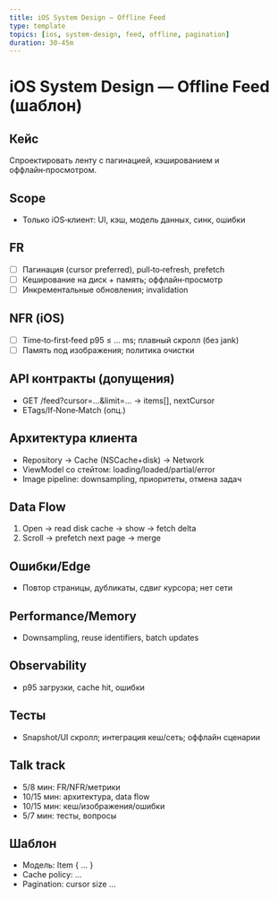 ```yaml
---
title: iOS System Design — Offline Feed
type: template
topics: [ios, system-design, feed, offline, pagination]
duration: 30-45m
---
```


# iOS System Design — Offline Feed (шаблон)

## Кейс
Спроектировать ленту с пагинацией, кэшированием и оффлайн‑просмотром.

## Scope
- Только iOS‑клиент: UI, кэш, модель данных, синк, ошибки

## FR
- [ ] Пагинация (cursor preferred), pull‑to‑refresh, prefetch
- [ ] Кеширование на диск + память; оффлайн‑просмотр
- [ ] Инкрементальные обновления; invalidation

## NFR (iOS)
- [ ] Time‑to‑first‑feed p95 ≤ … ms; плавный скролл (без jank)
- [ ] Память под изображения; политика очистки

## API контракты (допущения)
- GET /feed?cursor=…&limit=… → items[], nextCursor
- ETags/If‑None‑Match (опц.)

## Архитектура клиента
- Repository → Cache (NSCache+disk) → Network
- ViewModel со стейтом: loading/loaded/partial/error
- Image pipeline: downsampling, приоритеты, отмена задач

## Data Flow
1) Open → read disk cache → show → fetch delta
2) Scroll → prefetch next page → merge

## Ошибки/Edge
- Повтор страницы, дубликаты, сдвиг курсора; нет сети

## Performance/Memory
- Downsampling, reuse identifiers, batch updates

## Observability
- p95 загрузки, cache hit, ошибки

## Тесты
- Snapshot/UI скролл; интеграция кеш/сеть; оффлайн сценарии

## Talk track
- 5/8 мин: FR/NFR/метрики
- 10/15 мин: архитектура, data flow
- 10/15 мин: кеш/изображения/ошибки
- 5/7 мин: тесты, вопросы

## Шаблон
- Модель: Item { … }
- Cache policy: …
- Pagination: cursor size …


